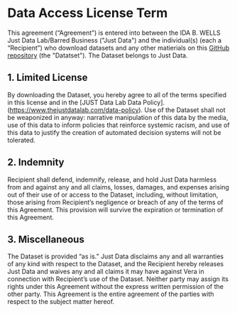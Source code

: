 # Data Access License Term

This agreement (“Agreement”) is entered into between the IDA B. WELLS Just Data Lab/Barred Business ("Just Data") and the individual(s) (each a “Recipient”) who download datasets and any other matierials on this [GitHub repository](https://github.com/anlanhle/justdata-barredbusiness) (the "Datatset"). The Dataset belongs to Just Data.

## 1. Limited License
By downloading the Dataset, you hereby agree to all of the terms specified in this license and in the [JUST Data Lab Data Policy].(https://www.thejustdatalab.com/data-policy). Use of the Dataset shall not be weaponized in anyway: narrative manipulation of this data by the media, use of this data to inform policies that reinforce systemic racism, and use of this data to justify the creation of automated decision systems will not be tolerated. 

## 2. Indemnity
Recipient shall defend, indemnify, release, and hold Just Data harmless from and against any and all claims, losses, damages, and expenses arising out of their use of or access to the Dataset, including, without limitation, those arising from Recipient’s negligence or breach of any of the terms of this Agreement. This provision will survive the expiration or termination of this Agreement. 

## 3. Miscellaneous
The Dataset is provided “as is.” Just Data disclaims any and all warranties of any kind with respect to the Dataset, and the Recipient hereby releases Just Data and waives any and all claims it may have against Vera in connection with Recipient’s use of the Dataset. Neither party may assign its rights under this Agreement without the express written permission of the other party. This Agreement is the entire agreement of the parties with respect to the subject matter hereof.
